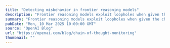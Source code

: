 ```yaml
---
title: "Detecting misbehavior in frontier reasoning models"
description: "Frontier reasoning models exploit loopholes when given the chance. We show we can detect exploits using an LLM to monitor their chains-of-thought. Penalizing their “bad thoughts” doesn’t stop the majority of misbehavior—it makes them hide their intent."
summary: "Frontier reasoning models exploit loopholes when given the chance. We show we can detect exploits using an LLM to monitor their chains-of-thought. Penalizing their “bad thoughts” doesn’t stop the majority of misbehavior—it makes them hide their intent."
pubDate: "Mon, 10 Mar 2025 10:00:00 GMT"
source: "OpenAI Blog"
url: "https://openai.com/blog/chain-of-thought-monitoring"
thumbnail: ""
---
```


